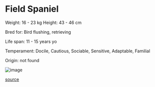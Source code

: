 # Field Spaniel

Weight: 16 - 23 kg
Height: 43 - 46 cm

Bred for: Bird flushing, retrieving

Life span: 11 - 15 years yo

Temperament: Docile, Cautious, Sociable, Sensitive, Adaptable, Familial

Origin: not found

![image](https://cdn2.thedogapi.com/images/SkJfGecE7_1280.jpg)

[source](https://api.thedogapi.com/v1/breeds/108)
